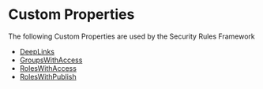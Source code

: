 # Custom Properties

The following Custom Properties are used by the Security Rules Framework

- [DeepLinks](./DeepLinks.md)
- [GroupsWithAccess](./GroupsWithAccess.md)
- [RolesWithAccess](./RolesWithAccess.md)
- [RolesWithPublish](./RolesWithPublish.md)
